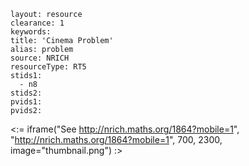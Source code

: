 ````
layout: resource
clearance: 1
keywords:
title: 'Cinema Problem'
alias: problem
source: NRICH
resourceType: RT5
stids1: 
  - n8
stids2:
pvids1:
pvids2:

````

<:= iframe("See http://nrich.maths.org/1864?mobile=1", "http://nrich.maths.org/1864?mobile=1", 700, 2300, image="thumbnail.png") :>

